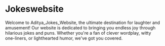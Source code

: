 # Jokeswebsite
Welcome to Aditya_Jokes_Website, the ultimate destination for laughter and amusement! Our website is dedicated to bringing you endless joy through hilarious jokes and puns. Whether you're a fan of clever wordplay, witty one-liners, or lighthearted humor, we've got you covered.
